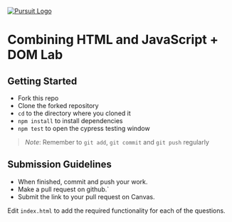 [![Pursuit Logo](https://avatars1.githubusercontent.com/u/5825944?s=200&v=4)](https://pursuit.org)

# Combining HTML and JavaScript + DOM Lab

## Getting Started 
* Fork this repo
* Clone the forked repository
* `cd` to the directory where you cloned it
* `npm install` to install dependencies
* `npm test` to open the cypress testing window

> *Note*: Remember to `git add`, `git commit` and `git push` regularly

## Submission Guidelines
  * When finished, commit and push your work.
  * Make a pull request on github.`
  * Submit the link to your pull request on Canvas. 


Edit `index.html` to add the required functionality for each of the questions.